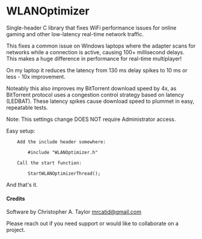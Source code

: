 # WLANOptimizer
Single-header C library that fixes WiFi performance issues for online gaming and other low-latency real-time network traffic.

This fixes a common issue on Windows laptops where the adapter scans for
networks while a connection is active, causing 100+ millisecond delays.
This makes a huge difference in performance for real-time multiplayer!

On my laptop it reduces the latency from 130 ms delay spikes to 10 ms or less - 10x improvement.

Noteably this also improves my BitTorrent download speed by 4x, as BitTorrent protocol uses a congestion control strategy based on latency (LEDBAT).  These latency spikes cause download speed to plummet in easy, repeatable tests.

Note: This settings change DOES NOT require Administrator access.

Easy setup:

```
    Add the include header somewhere:

        #include "WLANOptimizer.h"

    Call the start function:

        StartWLANOptimizerThread();

```

And that's it.


#### Credits

Software by Christopher A. Taylor mrcatid@gmail.com

Please reach out if you need support or would like to collaborate on a project.
